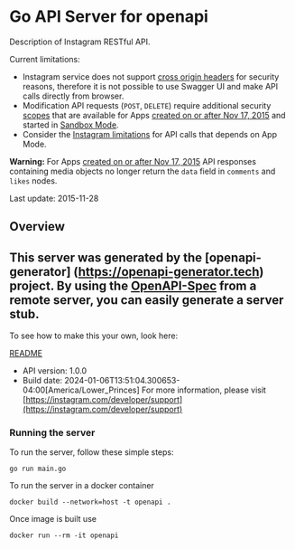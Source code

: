 # Go API Server for openapi

Description of Instagram RESTful API.

Current limitations:
  * Instagram service does not support [cross origin headers](https://developer.mozilla.org/en-US/docs/Web/HTTP/Access_control_CORS)
  for security reasons, therefore it is not possible to use Swagger UI and make API calls directly from browser.
  * Modification API requests (`POST`, `DELETE`) require additional security [scopes](https://instagram.com/developer/authorization/)
  that are available for Apps [created on or after Nov 17, 2015](http://instagram.com/developer/review/) and
  started in [Sandbox Mode](http://instagram.com/developer/sandbox/).
  * Consider the [Instagram limitations](https://instagram.com/developer/limits/) for API calls that depends on App Mode.

**Warning:** For Apps [created on or after Nov 17, 2015](http://instagram.com/developer/changelog/) API responses
containing media objects no longer return the `data` field in `comments` and `likes` nodes.

Last update: 2015-11-28


## Overview
This server was generated by the [openapi-generator]
(https://openapi-generator.tech) project.
By using the [OpenAPI-Spec](https://github.com/OAI/OpenAPI-Specification) from a remote server, you can easily generate a server stub.
-

To see how to make this your own, look here:

[README](https://openapi-generator.tech)

- API version: 1.0.0
- Build date: 2024-01-06T13:51:04.300653-04:00[America/Lower_Princes]
For more information, please visit [https://instagram.com/developer/support](https://instagram.com/developer/support)


### Running the server
To run the server, follow these simple steps:

```
go run main.go
```

To run the server in a docker container
```
docker build --network=host -t openapi .
```

Once image is built use
```
docker run --rm -it openapi
```
